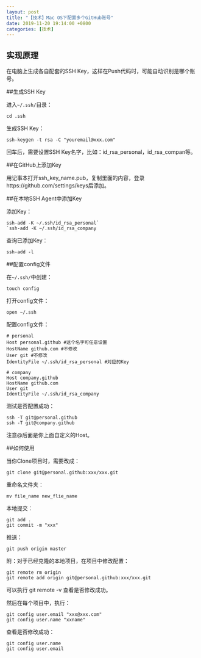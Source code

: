```yaml
---
layout: post
title: "【技术】Mac OS下配置多个GitHub账号"
date: 2019-11-20 19:14:00 +0800
categories: [技术]
---
```


## 实现原理

在电脑上生成各自配套的SSH Key，这样在Push代码时，可能自动识别是哪个账号。

##生成SSH Key

进入`~/.ssh/`目录：

```
cd .ssh
```

生成SSH Key：

```
ssh-keygen -t rsa -C "youremail@xxx.com"
```

回车后，需要设置SSH Key名字，比如：id_rsa_personal，id_rsa_compan等。

##在GitHub上添加Key

用记事本打开ssh_key_name.pub，复制里面的内容，登录https://github.com/settings/keys后添加。

##在本地SSH Agent中添加Key

添加Key：

```
ssh-add -K ~/.ssh/id_rsa_personal`
`ssh-add -K ~/.ssh/id_rsa_company
```

查询已添加Key：

```
ssh-add -l
```

##配置config文件

在`~/.ssh/`中创建：

```
touch config
```

打开config文件：

```
open ~/.ssh
```

配置config文件：

```
# personal
Host personal.github #这个名字可任意设置
HostName github.com #不修改
User git #不修改
IdentityFile ~/.ssh/id_rsa_personal #对应的Key

# company
Host company.github
HostName github.com
User git
IdentityFile ~/.ssh/id_rsa_company
```

测试是否配置成功：

```
ssh -T git@personal.github
ssh -T git@company.github
```

注意@后面是你上面自定义的Host。

##如何使用

当你Clone项目时，需要改成：

```
git clone git@personal.github:xxx/xxx.git
```

重命名文件夹：

```
mv file_name new_flie_name
```

本地提交：

```
git add .
git commit -m "xxx"
```

推送：

```
git push origin master
```

附：对于已经克隆的本地项目，在项目中修改配置：

```
git remote rm origin
git remote add origin git@personal.github:xxx/xxx.git
```

可以执行 git remote -v 查看是否修改成功。

然后在每个项目中，执行：

```
git config user.email "xxx@xxx.com"
git config user.name "xxname"
```

查看是否修改成功：

```
git config user.name
git config user.email
```
